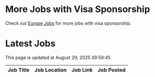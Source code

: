 # More Jobs with Visa Sponsorship

Check out [Europe Jobs](https://github.com/sureshparimi/europejobs#latest-jobs) for more jobs with visa sponsorship.

# Latest Jobs

This page is updated at August 29, 2025 09:59:45

| Job Title | Job Location | Job Link | Job Posted |
| --- | --- | --- | --- |
